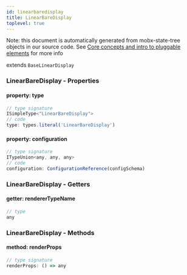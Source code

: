 ```yaml
---
id: linearbaredisplay
title: LinearBareDisplay
toplevel: true
---
```


Note: this document is automatically generated from mobx-state-tree objects in
our source code. See [Core concepts and intro to pluggable
elements](/docs/developer_guide/) for more info

extends `BaseLinearDisplay`

### LinearBareDisplay - Properties

#### property: type

```js
// type signature
ISimpleType<"LinearBareDisplay">
// code
type: types.literal('LinearBareDisplay')
```

#### property: configuration

```js
// type signature
ITypeUnion<any, any, any>
// code
configuration: ConfigurationReference(configSchema)
```

### LinearBareDisplay - Getters

#### getter: rendererTypeName

```js
// type
any
```

### LinearBareDisplay - Methods

#### method: renderProps

```js
// type signature
renderProps: () => any
```
